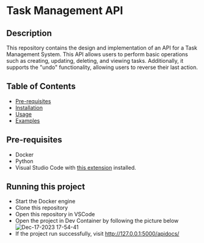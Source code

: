 # Task Management API

## Description

This repository contains the design and implementation of an API for a Task Management System. This API allows users to perform basic operations such as creating, updating, deleting, and viewing tasks. Additionally, it supports the "undo" functionality, allowing users to reverse their last action.

## Table of Contents

- [Pre-requisites](#pre-requisites)
- [Installation](#installation)
- [Usage](#usage)
- [Examples](#examples)

## Pre-requisites
- Docker
- Python
- Visual Studio Code with [this extension](https://marketplace.visualstudio.com/items?itemName=ms-vscode-remote.remote-containers) installed.

## Running this project
- Start the Docker engine
- Clone this repository
- Open this repository in VSCode
- Open the project in Dev Container by following the picture below
![Dec-17-2023 17-54-41](https://github.com/apisak-w/task-management-api/assets/26784541/8cb836e0-7306-441c-b221-7971a412355a)
- If the project run successfully, visit http://127.0.0.1:5000/apidocs/
